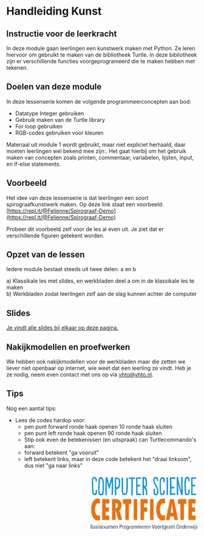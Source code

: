 # Handleiding Kunst

## Instructie voor de leerkracht

In deze module gaan leerlingen een kunstwerk maken met Python. Ze leren hiervoor om gebruikt te maken van de bibliotheek Turtle. In deze bibliotheek zijn er verschillende functies voorgeprogrameerd die te maken hebben met tekenen.

## Doelen van deze module

In deze lessenserie komen de volgende programmeerconcepten aan bod:

* Datatype Integer gebruiken
* Gebruik maken van de Turtle library
* For loop gebruiken
* RGB-codes gebruiken voor kleuren

Materiaal uit module 1 wordt gebruikt, maar niet expliciet herhaald, daar moeten leerlingen wel bekend mee zijn:. Het gaat hierbij om het gebruik maken van concepten zoals printen, commentaar, variabelen, lijsten, input, en if-else statements.

## Voorbeeld

Het idee van deze lessenserie is dat leerlingen een soort spirograafkunstwerk maken. Op deze link staat een voorbeeld: [https://repl.it/@Felienne/Spirograaf-Demo](https://repl.it/@Felienne/Spirograaf-Demo)

Probeer dit voorbeeld zelf voor de les al even uit. Je ziet dat er verschillende figuren getekent worden.

## Opzet van de lessen

Iedere module bestaat steeds uit twee delen: a en b

a\) Klassikale les met slides, en werkbladen deel a om in de klassikale les te maken   
b\) Werkbladen zodat leerlingen zelf aan de slag kunnen achter de computer

## Slides

[Je vindt alle slides bij elkaar op deze pagina.](https://slides.com/vhto/decks/module-kunst)

## Nakijkmodellen en proefwerken

We hebben ook nakijkmodellen voor de werkbladen maar die zetten we liever niet openbaar op internet, wie weet dat een leerling ze vindt. Heb je ze nodig, neem even contact met ons op via [vhto@vhto.nl](mailto:vhto@vhto.nl). 

## Tips

Nog een aantal tips:

* Lees de codes hardop voor:
  * pen punt forward ronde haak openen 10 ronde haak sluiten
  * pen punt left ronde haak openen 90 ronde haak sluiten
  * Stip ook even de betekenissen \(en uitspraak\) can Turtlecommando's aan:
  * forward betekent "ga vooruit"
  * left betekent links, maar in deze code betekent het "draai linksom", dus niet "ga naar links"

<img src="../img/logoCSCert_10cm.jpg" align="right">